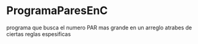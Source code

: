 # ProgramaParesEnC
programa que busca el numero PAR mas grande en un arreglo atrabes de ciertas reglas espesificas 
